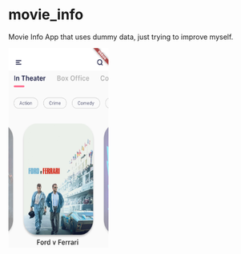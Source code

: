 # movie_info

Movie Info App that uses dummy data, just trying to improve myself.


<img src="https://github.com/ataberkcanitez/movie-info/blob/master/screenshots/Simulator%20Screen%20Shot%20-%20iPhone%20SE%20(2nd%20generation)%20-%202020-10-03%20at%2016.23.15.png?raw=true" data-canonical-src="https://github.com/ataberkcanitez/movie-info/blob/master/screenshots/Simulator%20Screen%20Shot%20-%20iPhone%20SE%20(2nd%20generation)%20-%202020-10-03%20at%2016.23.15.png?raw=true" width="200" height="400" />

